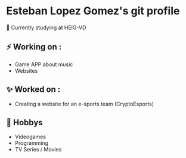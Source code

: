 # Esteban Lopez Gomez's git profile
🌱 Currently studying at HEIG-VD 

## ⚡ Working on : 
* Game APP about music
* Websites

## ✨ Worked on : 
* Creating a website for an e-sports team (CryptoEsports)

## 🔭 Hobbys 
* Videogames
* Programming
* TV Series / Movies

<!--
**EstebanLopezGomez/EstebanLopezGomez** is a ✨ _special_ ✨ repository because its `README.md` (this file) appears on your GitHub profile.
Here are some ideas to get you started:

- 🔭 I’m currently working on ...
-  I’m currently learning ...
- 👯 I’m looking to collaborate on ...
- 🤔 I’m looking for help with ...
- 💬 Ask me about ...
- 📫 How to reach me: ...
- 😄 Pronouns: ...
- ⚡ Fun fact: ...
-->

